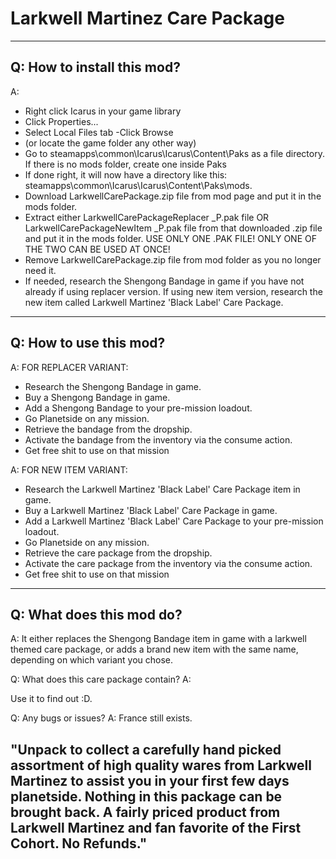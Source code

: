 # Larkwell Martinez Care Package
----------------------------
Q: How to install this mod?
----------------------------
A:
- Right click Icarus in your game library
- Click Properties...
- Select Local Files tab
-Click Browse
- (or locate the game folder any other way)
- Go to steamapps\common\Icarus\Icarus\Content\Paks as a file directory. If there is no mods folder, create one inside Paks
- If done right, it will now have a directory like this: steamapps\common\Icarus\Icarus\Content\Paks\mods.
- Download LarkwellCarePackage.zip file from mod page and put it in the mods folder.
- Extract either LarkwellCarePackageReplacer _P.pak file OR LarkwellCarePackageNewItem _P.pak file from that downloaded .zip file and put it in the mods folder. USE ONLY ONE .PAK FILE! ONLY ONE OF THE TWO CAN BE USED AT ONCE!
- Remove LarkwellCarePackage.zip file from mod folder as you no longer need it.
- If needed, research the Shengong Bandage in game if you have not already if using replacer version. If using new item version, research the new item called Larkwell Martinez 'Black Label' Care Package.

----------------------------
Q: How to use this mod?
----------------------------
A: FOR REPLACER VARIANT:
- Research the Shengong Bandage in game.
- Buy a Shengong Bandage in game.
- Add a Shengong Bandage to your pre-mission loadout.
- Go Planetside on any mission.
- Retrieve the bandage from the dropship.
- Activate the bandage from the inventory via the consume action.
- Get free shit to use on that mission

A: FOR NEW ITEM VARIANT:
- Research the Larkwell Martinez 'Black Label' Care Package item in game.
- Buy a Larkwell Martinez 'Black Label' Care Package in game.
- Add a Larkwell Martinez 'Black Label' Care Package to your pre-mission loadout.
- Go Planetside on any mission.
- Retrieve the care package from the dropship.
- Activate the care package from the inventory via the consume action.
- Get free shit to use on that mission

----------------------------
Q: What does this mod do? 
----------------------------
A: It either replaces the Shengong Bandage item in game with a larkwell themed care package, or adds a brand new item with the same name, depending on which variant you chose.


Q: What does this care package contain? A:

Use it to find out :D.

Q: Any bugs or issues?
A: France still exists.

## "Unpack to collect a carefully hand picked assortment of high quality wares from Larkwell Martinez to assist you in your first few days planetside. Nothing in this package can be brought back. A fairly priced product from Larkwell Martinez and fan favorite of the First Cohort. No Refunds."
